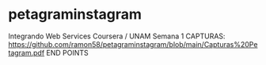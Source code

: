 # petagraminstagram
Integrando Web Services Coursera / UNAM Semana 1
CAPTURAS:
https://github.com/ramon58/petagraminstagram/blob/main/Capturas%20Petagram.pdf
END POINTS
